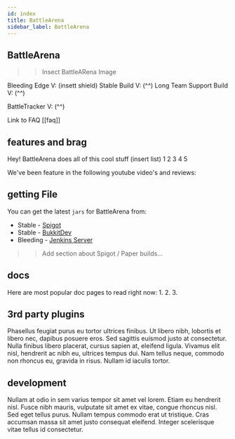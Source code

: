 ```yaml
---
id: index
title: BattleArena
sidebar_label: BattleArena
---
```



## BattleArena

>> Insect BattleARena Image

Bleeding Edge V: (insett shield)
Stable Build V: (^^)
Long Team Support Build V: (^^)

BattleTracker V: (^^)

Link to FAQ [[faq]]

## features and brag

Hey! BattleArena does all of this cool stuff (insert list)
1
2
3
4
5

We've been feature in the following youtube video's and reviews:


## getting File


You can get the latest `jars` for BattleArena from:

 - Stable - [Spigot](https://spigotmc.org)
 - Stable - [BukkitDev](https://dev.bukkit.org)
 - Bleeding - [Jenkins Server](https://ci.battleplugins.org)

>> Add section about Spigot / Paper builds...

## docs

Here are most popular doc pages to read right now:
1.
2.
3.

## 3rd party plugins

Phasellus feugiat purus eu tortor ultrices finibus. Ut libero nibh, lobortis et libero nec, dapibus posuere eros. Sed sagittis euismod justo at consectetur. Nulla finibus libero placerat, cursus sapien at, eleifend ligula. Vivamus elit nisl, hendrerit ac nibh eu, ultrices tempus dui. Nam tellus neque, commodo non rhoncus eu, gravida in risus. Nullam id iaculis tortor.

## development

Nullam at odio in sem varius tempor sit amet vel lorem. Etiam eu hendrerit nisl. Fusce nibh mauris, vulputate sit amet ex vitae, congue rhoncus nisl. Sed eget tellus purus. Nullam tempus commodo erat ut tristique. Cras accumsan massa sit amet justo consequat eleifend. Integer scelerisque vitae tellus id consectetur.